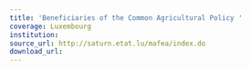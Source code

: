 ```yaml
---
title: 'Beneficiaries of the Common Agricultural Policy '
coverage: Luxembourg
institution: 
source_url: http://saturn.etat.lu/mafea/index.do
download_url: 
---
```

